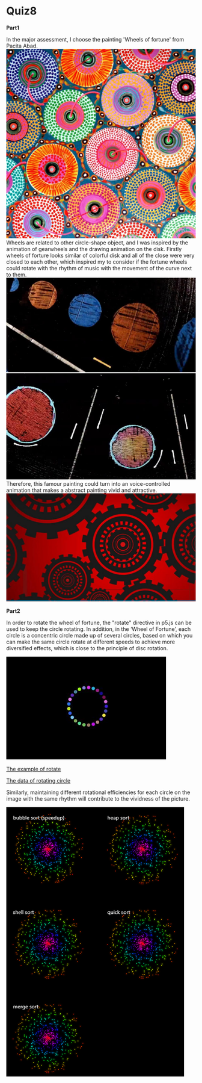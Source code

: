 # Quiz8

__Part1__ 

In the major assessment, I choose the painting 'Wheels of fortune' from Pacita Abad.
![An image of wheels of forture](asset/Pacita%20Abad%20Wheels%20of%20fortune.jpg)
Wheels are related to other circle-shape object, and I was inspired by the animation of gearwheels and the drawing animation on the disk. Firstly wheels of forture looks similar of colorful disk and all of the close were very closed to each other, which inspired my to consider if the fortune wheels could rotate with the rhythm of music with the movement of the curve next to them. 
![An image of circle and curve animation](asset/blackwheels.jpg)
![An image of circle and curve animation](asset/blackwheels2.jpg)
Therefore, this famour painting could turn into an voice-controlled animation that makes a abstract painting vivid and attractive.
![An image of red and black wheels](asset/wheels.jpg)

__Part2__ 

In order to rotate the wheel of fortune,  the "rotate" directive in p5.js can be used to keep the circle rotating. In addition, in the ‘Wheel of Fortune’, each circle is a concentric circle made up of several circles, based on which you can make the same circle rotate at different speeds to achieve more diversified effects, which is close to the principle of disc rotation. 

![An image of rotating circle](asset/circle.jpg)

[The example of rotate](https://p5js.org/examples/transform-rotate.html)

[The data of rotating circle](https://editor.p5js.org/tamaki.komatsuzaki/sketches/g7vTv7vgO)

Similarly, maintaining different rotational efficiencies for each circle on the image with the same rhythm will contribute to the vividness of the picture.

![Inspiration pic](asset/flutter_sort_visualizer.gif)

